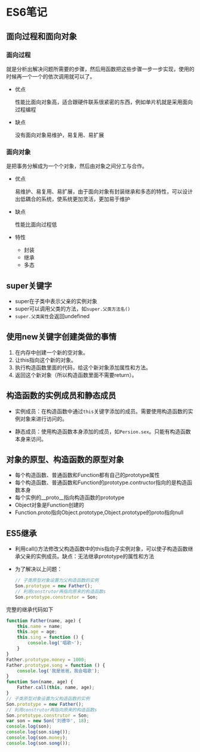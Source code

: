 # ES6笔记

## 面向过程和面向对象

### 面向过程
就是分析出解决问题所需要的步骤，然后用函数把这些步骤一步一步实现，使用的时候再一个一个的依次调用就可以了。

- 优点

    性能比面向对象高，适合跟硬件联系很紧密的东西，例如单片机就是采用面向过程编程

- 缺点

    没有面向对象易维护，易复用、易扩展


### 面向对象

是把事务分解成为一个个对象，然后由对象之间分工与合作。

- 优点

    易维护、易复用、易扩展，由于面向对象有封装继承和多态的特性，可以设计出低耦合的系统，使系统更加灵活，更加易于维护

- 缺点

    性能比面向过程低

- 特性
    - 封装
    - 继承
    - 多态


## super关键字

- super在子类中表示父亲的实例对象
- super可以调用父类的方法，如`super.父类方法名()`
- `super.父类属性`会返回undefined


## 使用new关键字创建类做的事情

1. 在内存中创建一个新的空对象。
2. 让this指向这个新的对象。
3. 执行构造函数里面的代码，给这个新对象添加属性和方法。
4. 返回这个新对象（所以构造函数里面不需要return）。


## 构造函数的实例成员和静态成员

- 实例成员：在构造函数中通过`this`关键字添加的成员。需要使用构造函数的实例对象来进行访问的。

- 静态成员：使用构造函数本身添加的成员，如`Persion.sex`。只能有构造函数本身来访问。


## 对象的原型、构造函数的原型对象

- 每个构造函数、普通函数和Function都有自己的prototype属性
- 每个构造函数、普通函数和Function的prototype.contructor指向的是构造函数本身
- 每个实例的__proto__指向构造函数的prototype
- Object对象是Function创建的
- Function.proto指向Object.prototype,Object.prototype的proto指向null

## ES5继承

- 利用call()方法修改父构造函数中的this指向子实例对象，可以使子构造函数继承父亲的实例成员。缺点：无法继承prototype的属性和方法

- 为了解决以上问题：
    ```js
    // 子类原型对象设置为父构造函数的实例
    Son.prototype = new Father();
    // 利用construtor再指向原来的构造函数s
    Son.prototype.construtor = Son;
    ```

完整的继承代码如下
```js
function Father(name, age) {
    this.name = name;
    this.age = age;
    this.sing = function () {
        console.log('唱歌~');
    }
}
Father.prototype.money = 1000;
Father.prototype.song = function () {
    console.log('我是爸爸，我会唱歌');
}
function Son(name, age) {
    Father.call(this, name, age);
}
// 子类原型对象设置为父构造函数的实例
Son.prototype = new Father();
// 利用construtor再指向原来的构造函数s
Son.prototype.construtor = Son;
var son = new Son('刘德华', 18);
console.log(son);
console.log(son.sing());
console.log(son.money);
console.log(son.song());
```




